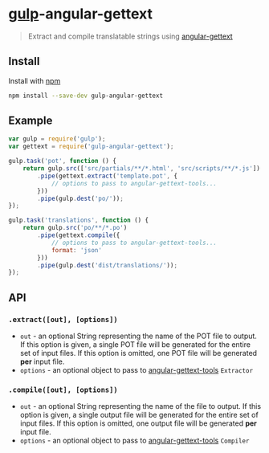 # [gulp](http://gulpjs.com)-angular-gettext

> Extract and compile translatable strings using [angular-gettext](http://angular-gettext.rocketeer.be)

## Install

Install with [npm](https://npmjs.org/package/gulp-angular-gettext)

```sh
npm install --save-dev gulp-angular-gettext
```

## Example

```js
var gulp = require('gulp');
var gettext = require('gulp-angular-gettext');

gulp.task('pot', function () {
    return gulp.src(['src/partials/**/*.html', 'src/scripts/**/*.js'])
        .pipe(gettext.extract('template.pot', {
            // options to pass to angular-gettext-tools...
        }))
        .pipe(gulp.dest('po/'));
});

gulp.task('translations', function () {
	return gulp.src('po/**/*.po')
		.pipe(gettext.compile({
		    // options to pass to angular-gettext-tools...
		    format: 'json'
        }))
		.pipe(gulp.dest('dist/translations/'));
});
```

## API

### `.extract([out], [options])`
* `out` - an optional String representing the name of the POT file to output. If this option is given, a single POT file
  will be generated for the entire set of input files. If this option is omitted, one POT file will be generated
  __per__ input file.
* `options` - an optional object to pass to [angular-gettext-tools](https://github.com/rubenv/angular-gettext-tools)
  `Extractor`

### `.compile([out], [options])`
* `out` - an optional String representing the name of the file to output. If this option is given, a single output file
  will be generated for the entire set of input files. If this option is omitted, one output file will be generated
  __per__ input file.
* `options` - an optional object to pass to [angular-gettext-tools](https://github.com/rubenv/angular-gettext-tools)
  `Compiler`
